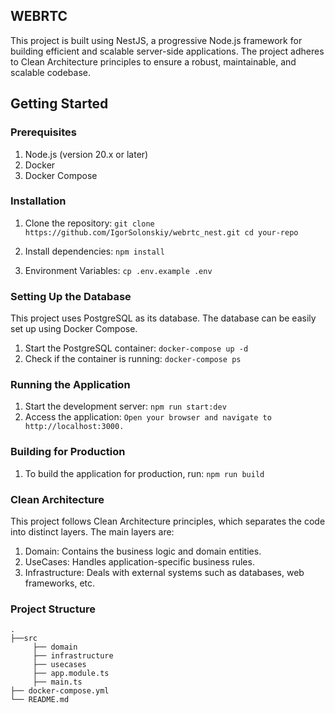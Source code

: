 ## WEBRTC

<p>This project is built using NestJS, a progressive Node.js framework for building efficient and scalable server-side applications. The project adheres to Clean Architecture principles to ensure a robust, maintainable, and scalable codebase.</p>

## Getting Started

### Prerequisites

1. Node.js (version 20.x or later)
2. Docker
3. Docker Compose

### Installation

1. Clone the repository:
   `git clone https://github.com/IgorSolonskiy/webrtc_nest.git
   cd your-repo`

2. Install dependencies:
   `npm install`

3. Environment Variables:
   `cp .env.example .env
   `

### Setting Up the Database

<p>This project uses PostgreSQL as its database. The database can be easily set up using Docker Compose.</p>

1. Start the PostgreSQL container:
   `docker-compose up -d`
2. Check if the container is running:
   `docker-compose ps`

### Running the Application

1. Start the development server:
   `npm run start:dev`
2. Access the application:
   `Open your browser and navigate to http://localhost:3000.`

### Building for Production

1. To build the application for production, run:
   `npm run build`

### Clean Architecture

<p>This project follows Clean Architecture principles, which separates the code into distinct layers. The main layers are:</p>

1. Domain: Contains the business logic and domain entities.
2. UseCases: Handles application-specific business rules.
3. Infrastructure: Deals with external systems such as databases, web frameworks, etc.

### Project Structure
    .
    ├──src
         ├── domain                   
         ├── infrastructure                    
         ├── usecases                     
         ├── app.module.ts                   
         ├── main.ts
    ├── docker-compose.yml
    └── README.md